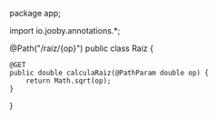 package app;

import io.jooby.annotations.*;

@Path("/raiz/{op}")
public class Raiz {

    @GET
    public double calculaRaiz(@PathParam double op) {
        return Math.sqrt(op);
    }
}

